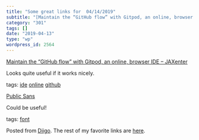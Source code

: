 ```yaml
---
title: "Some great links for  04/14/2019"
subtitle: "[Maintain the “GitHub flow” with Gitpod, an online, browser IDE – JAXenter](https://jaxenter.com/git..."
category: "301"
tags: []
date: "2019-04-13"
type: "wp"
wordpress_id: 2564
---
```

[Maintain the “GitHub flow” with Gitpod, an online, browser IDE – JAXenter](https://jaxenter.com/gitpod-github-ide-157678.html) 

Looks quite useful if it works nicely. 

 tags: [ide](https://www.diigo.com/user/pitosalas/ide) [online](https://www.diigo.com/user/pitosalas/online) [github](https://www.diigo.com/user/pitosalas/github)

 [Public Sans](https://public-sans.digital.gov) 

Could be useful!

 tags: [font](https://www.diigo.com/user/pitosalas/font)

Posted from [Diigo](https://www.diigo.com). The rest of my favorite links are [here](https://www.diigo.com/user/pitosalas).